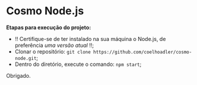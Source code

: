 # Cosmo Node.js

**Etapas para execução do projeto:**

- !! Certifique-se de ter instalado na sua máquina o Node.js, de preferência _uma versão atual_ !!;
- Clonar o repositório: ```git clone https://github.com/coelhoadler/cosmo-node.git```;
- Dentro do diretório, execute o comando: ```npm start```;

Obrigado.
